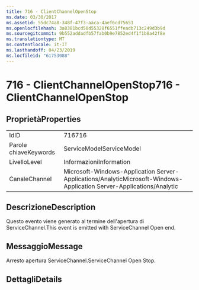 ```yaml
---
title: 716 - ClientChannelOpenStop
ms.date: 03/30/2017
ms.assetid: 55dc74a8-348f-47f3-aaca-4aef6cd75651
ms.openlocfilehash: 3a8381bcd50d55328f6551ffeadb713c249d3b9d
ms.sourcegitcommit: 9b552addadfb57fab0b9e7852ed4f1f1b8a42f8e
ms.translationtype: MT
ms.contentlocale: it-IT
ms.lasthandoff: 04/23/2019
ms.locfileid: "61753088"
---
```

# <a name="716---clientchannelopenstop"></a><span data-ttu-id="a219c-102">716 - ClientChannelOpenStop</span><span class="sxs-lookup"><span data-stu-id="a219c-102">716 - ClientChannelOpenStop</span></span>
## <a name="properties"></a><span data-ttu-id="a219c-103">Proprietà</span><span class="sxs-lookup"><span data-stu-id="a219c-103">Properties</span></span>  
  
|||  
|-|-|  
|<span data-ttu-id="a219c-104">Id</span><span class="sxs-lookup"><span data-stu-id="a219c-104">ID</span></span>|<span data-ttu-id="a219c-105">716</span><span class="sxs-lookup"><span data-stu-id="a219c-105">716</span></span>|  
|<span data-ttu-id="a219c-106">Parole chiave</span><span class="sxs-lookup"><span data-stu-id="a219c-106">Keywords</span></span>|<span data-ttu-id="a219c-107">ServiceModel</span><span class="sxs-lookup"><span data-stu-id="a219c-107">ServiceModel</span></span>|  
|<span data-ttu-id="a219c-108">Livello</span><span class="sxs-lookup"><span data-stu-id="a219c-108">Level</span></span>|<span data-ttu-id="a219c-109">Informazioni</span><span class="sxs-lookup"><span data-stu-id="a219c-109">Information</span></span>|  
|<span data-ttu-id="a219c-110">Canale</span><span class="sxs-lookup"><span data-stu-id="a219c-110">Channel</span></span>|<span data-ttu-id="a219c-111">Microsoft-Windows-Application Server-Applications/Analytic</span><span class="sxs-lookup"><span data-stu-id="a219c-111">Microsoft-Windows-Application Server-Applications/Analytic</span></span>|  
  
## <a name="description"></a><span data-ttu-id="a219c-112">Descrizione</span><span class="sxs-lookup"><span data-stu-id="a219c-112">Description</span></span>  
 <span data-ttu-id="a219c-113">Questo evento viene generato al termine dell'apertura di ServiceChannel.</span><span class="sxs-lookup"><span data-stu-id="a219c-113">This event is emitted with ServiceChannel Open end.</span></span>  
  
## <a name="message"></a><span data-ttu-id="a219c-114">Messaggio</span><span class="sxs-lookup"><span data-stu-id="a219c-114">Message</span></span>  
 <span data-ttu-id="a219c-115">Arresto apertura ServiceChannel.</span><span class="sxs-lookup"><span data-stu-id="a219c-115">ServiceChannel Open Stop.</span></span>  
  
## <a name="details"></a><span data-ttu-id="a219c-116">Dettagli</span><span class="sxs-lookup"><span data-stu-id="a219c-116">Details</span></span>
